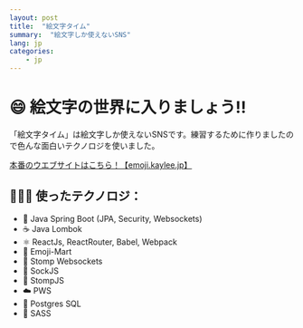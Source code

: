```yaml
---
layout: post
title:  "絵文字タイム"
summary:  "絵文字しか使えないSNS"
lang: jp
categories:
    - jp
---
```


😄 絵文字の世界に入りましょう‼︎
==================
「絵文字タイム」は絵文字しか使えないSNSです。練習するために作りましたので色んな面白いテクノロジを使いました。

<a href="https://emoji.kaylee.jp" role="button" class="btn btn-primary btn-lg">
  本番のウエブサイトはこちら！【emoji.kaylee.jp】
</a>

👩🏻‍💻 使ったテクノロジ：
-------------
* 🍃 Java Spring Boot (JPA, Security, Websockets)
* ☕ Java Lombok
* ⚛️ ReactJs, ReactRouter, Babel, Webpack
* 🏢 Emoji-Mart
* 🔌 Stomp Websockets
* 🧦 SockJS
* 👢 StompJS
* ☁️ PWS
* 🐘 Postgres SQL
* 💁 SASS
